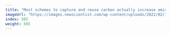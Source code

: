 ```yaml
---
title: "Most schemes to capture and reuse carbon actually increase emissions"
imageUrl: "https://images.newscientist.com/wp-content/uploads/2022/02/18153007/SEI_88764006.jpg?width=600"
index: 565
weight: 565
---
```

